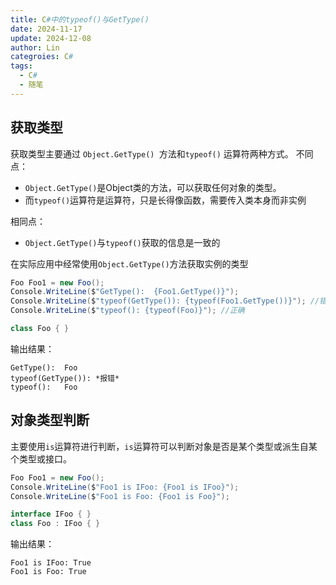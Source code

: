 ```yaml
---
title: C#中的typeof()与GetType()
date: 2024-11-17
update: 2024-12-08
author: Lin
categroies: C#
tags:
  - C#
  - 随笔
---
```

## 获取类型
获取类型主要通过 `Object.GetType() `方法和`typeof()` 运算符两种方式。
不同点：
- `Object.GetType()`是Object类的方法，可以获取任何对象的类型。
- 而`typeof()`运算符是运算符，只是长得像函数，需要传入类本身而非实例

相同点：
- `Object.GetType()`与`typeof()`获取的信息是一致的

在实际应用中经常使用`Object.GetType()`方法获取实例的类型

```csharp
Foo Foo1 = new Foo();
Console.WriteLine($"GetType():  {Foo1.GetType()}");
Console.WriteLine($"typeof(GetType()): {typeof(Foo1.GetType())}"); //错误
Console.WriteLine($"typeof(): {typeof(Foo)}"); //正确

class Foo { }

```
输出结果：
```
GetType():  Foo
typeof(GetType()): *报错*
typeof():   Foo

```

## 对象类型判断
主要使用`is`运算符进行判断，`is`运算符可以判断对象是否是某个类型或派生自某个类型或接口。
```csharp
Foo Foo1 = new Foo();
Console.WriteLine($"Foo1 is IFoo: {Foo1 is IFoo}");
Console.WriteLine($"Foo1 is Foo: {Foo1 is Foo}");

interface IFoo { }
class Foo : IFoo { }
```
输出结果：
```
Foo1 is IFoo: True
Foo1 is Foo: True
```

